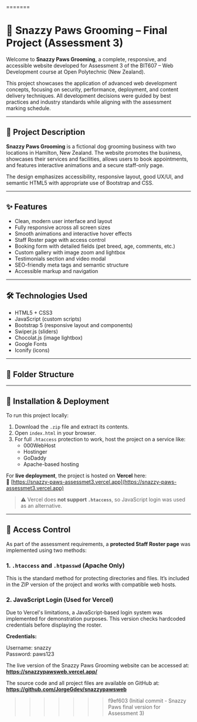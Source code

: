 
=======
# 🐾 Snazzy Paws Grooming – Final Project (Assessment 3)

Welcome to **Snazzy Paws Grooming**, a complete, responsive, and accessible website developed for Assessment 3 of the BIT607 – Web Development course at Open Polytechnic (New Zealand).

This project showcases the application of advanced web development concepts, focusing on security, performance, deployment, and content delivery techniques. All development decisions were guided by best practices and industry standards while aligning with the assessment marking schedule.

---

## 📄 Project Description

**Snazzy Paws Grooming** is a fictional dog grooming business with two locations in Hamilton, New Zealand. The website promotes the business, showcases their services and facilities, allows users to book appointments, and features interactive animations and a secure staff-only page.

The design emphasizes accessibility, responsive layout, good UX/UI, and semantic HTML5 with appropriate use of Bootstrap and CSS.

---

## ✨ Features

- Clean, modern user interface and layout
- Fully responsive across all screen sizes
- Smooth animations and interactive hover effects
- Staff Roster page with access control
- Booking form with detailed fields (pet breed, age, comments, etc.)
- Custom gallery with image zoom and lightbox
- Testimonials section and video modal
- SEO-friendly meta tags and semantic structure
- Accessible markup and navigation

---

## 🛠️ Technologies Used

- HTML5 + CSS3
- JavaScript (custom scripts)
- Bootstrap 5 (responsive layout and components)
- Swiper.js (sliders)
- Chocolat.js (image lightbox)
- Google Fonts
- Iconify (icons)

---

## 📁 Folder Structure




---

## 🚀 Installation & Deployment

To run this project locally:

1. Download the `.zip` file and extract its contents.
2. Open `index.html` in your browser.
3. For full `.htaccess` protection to work, host the project on a service like:
   - 000WebHost
   - Hostinger
   - GoDaddy
   - Apache-based hosting

For **live deployment**, the project is hosted on **Vercel** here:  
🔗 [https://snazzy-paws-assessmet3.vercel.app](https://snazzy-paws-assessmet3.vercel.app)

> ⚠️ Vercel does **not support `.htaccess`**, so JavaScript login was used as an alternative.

---

## 🔐 Access Control

As part of the assessment requirements, a **protected Staff Roster page** was implemented using two methods:

### 1. `.htaccess` and `.htpasswd` (Apache Only)

This is the standard method for protecting directories and files. It’s included in the ZIP version of the project and works with compatible web hosts.

### 2. JavaScript Login (Used for Vercel)

Due to Vercel's limitations, a JavaScript-based login system was implemented for demonstration purposes. This version checks hardcoded credentials before displaying the roster.

**Credentials:**

Username: snazzy  
Password: paws123


The live version of the Snazzy Paws Grooming website can be accessed at:  
**https://snazzypawsweb.vercel.app/**

The source code and all project files are available on GitHub at:  
**https://github.com/JorgeGdev/snazzypawsweb**





>>>>>>> f9ef603 (Initial commit - Snazzy Paws final version for Assessment 3)
